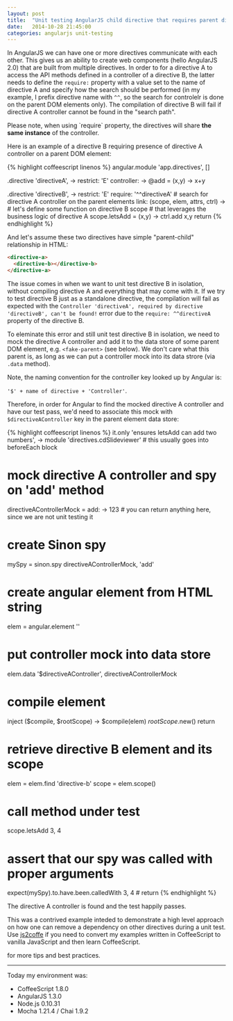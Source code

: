 ```yaml
---
layout: post
title:  "Unit testing AngularJS child directive that requires parent directive"
date:   2014-10-28 21:45:00
categories: angularjs unit-testing
---
```


In AngularJS we can have one or more directives communicate with each other. This 
gives us an ability to create web components (hello AngularJS 2.0) that are built 
from multiple directives. In order to for a directive A to access the API methods 
defined in a controller of a directive B, the latter needs to define the `require:` 
property with a value set to the name of directive A and specify how the search
should be performed (in my example, I prefix directive name with `^^`, so the
search for controlelr is done on the parent DOM elements only). The compilation 
of directive B will fail if directive A controller cannot be found in the "search path".

<div class="alert alert-warning">
<i class="fa fa-bell-o fa-2x"></i>
  Please note, when using `require` property, the directives will share 
  <b>the same instance</b> of the controller.
</div>

Here is an example of a directive B requiring presence of directive A controller
on a parent DOM element:

{% highlight coffeescript linenos %}
angular.module 'app.directives', []

.directive 'directiveA', ->
  restrict: 'E'
  controller: ->
    @add = (x,y) ->
      x+y
  
.directive 'directiveB', ->
  restrict: 'E'
  require: '^^directiveA' # search for directive A controller on the parent elements
  link: (scope, elem, attrs, ctrl) ->
    # let's define some function on directive B scope 
    # that leverages the business logic of directive A
    scope.letsAdd = (x,y) ->
      ctrl.add x,y
    return
{% endhighlight %}

And let's assume these two directives have simple "parent-child" relationship in HTML:

```html
<directive-a>
  <directive-b></directive-b>
</directive-a>
```

The issue comes in when we want to unit test directive B in isolation, without 
compiling directive A and everything that may come with it. 
If we try to test directive B just as a standalone directive, the compilation 
will fail as expected with the 
`Controller 'directiveA', required by directive 'directiveB', can't be found!`
error due to the `require: ^^directiveA` property of the directive B.

To eleminate this error and still unit test directive B in isolation, 
we need to mock the directive A controller and add it 
to the data store of some parent DOM element, e.g. `<fake-parent>` (see below).
We don't care what this parent is, as long as we can put a controller mock into
its data strore (via `.data` method). 

Note, the naming convention for the controller key looked up by Angular is: 

`'$' + name of directive + 'Controller'`. 

Therefore, in order for Angular to find the mocked directive A controller
and have our test pass, we'd need to associate this mock 
with `$directiveAController` key in the parent element data store:

{% highlight coffeescript linenos %}
it.only 'ensures letsAdd can add two numbers', ->
  module 'directives.cdSlideviewer' # this usually goes into beforeEach block

  # mock directive A controller and spy on 'add' method
  directiveAControllerMock =
    add: ->
      123 # you can return anything here, since we are not unit testing it
  
  # create Sinon spy
  mySpy = sinon.spy directiveAControllerMock, 'add'

  # create angular element from HTML string
  elem = angular.element '<fake-parent><directive-b><directive-b></fake-parent>'
  
  # put controller mock into <fake-parent> data store
  elem.data '$directiveAController', directiveAControllerMock
  
  # compile element
  inject ($compile, $rootScope) ->
    $compile(elem) $rootScope.$new()
    return
  
  # retrieve directive B element and its scope
  elem = elem.find 'directive-b'
  scope = elem.scope()

  # call method under test
  scope.letsAdd 3, 4 

  # assert that our spy was called with proper arguments
  expect(mySpy).to.have.been.calledWith 3, 4 # 
  return
{% endhighlight %}

The directive A controller is found and the test happily passes. <i class="fa fa-smile-o fa-lg" style="color:green"> </i>

This was a contrived example inteded to demonstrate a high level approach on 
how one can remove a dependency on other directives during a unit test. Use
[js2coffe](http://js2coffee.org/) if you need to convert my examples written in 
CoffeeScript to vanilla JavaScript and then learn CoffeeScript.</p>

<a class="twitter-follow-button"
  href="https://twitter.com/demisx1"
  data-show-count="false"
  data-lang="en"
  data-size="large">
</a> for more tips and best practices.

___

Today my environment was:

- CoffeeScript 1.8.0
- AngularJS 1.3.0
- Node.js 0.10.31
- Mocha 1.21.4 / Chai 1.9.2


